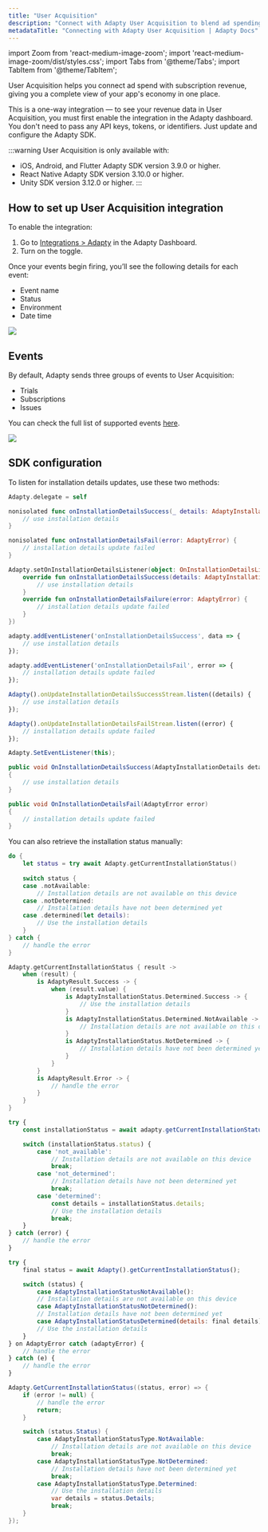 ```yaml
---
title: "User Acquisition"
description: "Connect with Adapty User Acquisition to blend ad spending and subscription revenue and see the whole app economy in one place."
metadataTitle: "Connecting with Adapty User Acquisition | Adapty Docs"
---
```


import Zoom from 'react-medium-image-zoom';
import 'react-medium-image-zoom/dist/styles.css';
import Tabs from '@theme/Tabs';
import TabItem from '@theme/TabItem';

User Acquisition helps you connect ad spend with subscription revenue, giving you a complete view of your app's economy in one place. 

This is a one-way integration — to see your revenue data in User Acquisition, you must first enable the integration in the Adapty dashboard. You don't need to pass any API keys, tokens, or identifiers. Just update and configure the Adapty SDK.

:::warning
User Acquisition is only available with:
- iOS, Android, and Flutter Adapty SDK version 3.9.0 or higher.
- React Native Adapty SDK version 3.10.0 or higher.
- Unity SDK version 3.12.0 or higher.
:::

## How to set up User Acquisition integration
To enable the integration:
1. Go to [Integrations > Adapty](https://app.adapty.io/integrations/user-acquisition) in the Adapty Dashboard.
2. Turn on the toggle.

Once your events begin firing, you’ll see the following details for each event:
- Event name
- Status
- Environment
- Date time

<Zoom>
  <img src={require('./img/toggle-ua.png').default}
  style={{
    border: '1px solid #727272', /* border width and color */
    width: '700px', /* image width */
    display: 'block', /* for alignment */
    margin: '0 auto' /* center alignment */
  }}
/>
</Zoom>

## Events

By default, Adapty sends three groups of events to User Acquisition:
- Trials
- Subscriptions
- Issues

You can check the full list of supported events [here](events.md).

<Zoom>
  <img src={require('./img/events-ua.png').default}
  style={{
    border: '1px solid #727272', /* border width and color */
    width: '700px', /* image width */
    display: 'block', /* for alignment */
    margin: '0 auto' /* center alignment */
  }}
/>
</Zoom>

## SDK configuration

To listen for installation details updates, use these two methods:

<Tabs groupId="current-os" queryString>
<TabItem value="swift" label="Swift" default>

```swift showLineNumbers
Adapty.delegate = self

nonisolated func onInstallationDetailsSuccess(_ details: AdaptyInstallationDetails) {
    // use installation details
}

nonisolated func onInstallationDetailsFail(error: AdaptyError) {
    // installation details update failed
}
```

</TabItem>

<TabItem value="android" label="Kotlin">

```kotlin showLineNumbers
Adapty.setOnInstallationDetailsListener(object: OnInstallationDetailsListener {
    override fun onInstallationDetailsSuccess(details: AdaptyInstallationDetails) {
        // use installation details
    }
    override fun onInstallationDetailsFailure(error: AdaptyError) {
        // installation details update failed
    }
})
```

</TabItem>

<TabItem value="rn" label="React Native" default>

```typescript showLineNumbers
adapty.addEventListener('onInstallationDetailsSuccess', data => {
    // use installation details
});

adapty.addEventListener('onInstallationDetailsFail', error => {
    // installation details update failed
});
```

</TabItem>


<TabItem value="flutter" label="Flutter">

```javascript showLineNumbers
Adapty().onUpdateInstallationDetailsSuccessStream.listen((details) {
    // use installation details
});

Adapty().onUpdateInstallationDetailsFailStream.listen((error) {
    // installation details update failed
});
```

</TabItem>

<TabItem value="unity" label="Unity">

```csharp showLineNumbers
Adapty.SetEventListener(this);

public void OnInstallationDetailsSuccess(AdaptyInstallationDetails details)
{
    // use installation details
}

public void OnInstallationDetailsFail(AdaptyError error)
{
    // installation details update failed
}
```

</TabItem>

</Tabs>

You can also retrieve the installation status manually:

<Tabs groupId="current-os" queryString>
<TabItem value="swift" label="Swift" default>

```swift showLineNumbers
do {
    let status = try await Adapty.getCurrentInstallationStatus()
    
    switch status {
    case .notAvailable:
        // Installation details are not available on this device
    case .notDetermined:
        // Installation details have not been determined yet
    case .determined(let details):
        // Use the installation details
    }
} catch {
    // handle the error
}
```

</TabItem>
<TabItem value="android" label="Kotlin">

```kotlin showLineNumbers
Adapty.getCurrentInstallationStatus { result ->
    when (result) {
        is AdaptyResult.Success -> {
            when (result.value) {
                is AdaptyInstallationStatus.Determined.Success -> {
                    // Use the installation details
                }
                is AdaptyInstallationStatus.Determined.NotAvailable -> {
                    // Installation details are not available on this device
                }
                is AdaptyInstallationStatus.NotDetermined -> {
                    // Installation details have not been determined yet
                }
            }
        }
        is AdaptyResult.Error -> {
            // handle the error
        }
    }
}
```

</TabItem>

<TabItem value="rn" label="React Native" default>

```typescript showLineNumbers
try {
    const installationStatus = await adapty.getCurrentInstallationStatus();

    switch (installationStatus.status) {
        case 'not_available':
            // Installation details are not available on this device
            break;
        case 'not_determined':
            // Installation details have not been determined yet
            break;
        case 'determined':
            const details = installationStatus.details;
            // Use the installation details
            break;
    }
} catch (error) {
    // handle the error
}
```

</TabItem>

<TabItem value="flutter" label="Flutter">

```javascript showLineNumbers
try {
    final status = await Adapty().getCurrentInstallationStatus();

    switch (status) {
        case AdaptyInstallationStatusNotAvailable():
        // Installation details are not available on this device
        case AdaptyInstallationStatusNotDetermined():
        // Installation details have not been determined yet
        case AdaptyInstallationStatusDetermined(details: final details):
        // Use the installation details
    }
} on AdaptyError catch (adaptyError) {
    // handle the error
} catch (e) {
    // handle the error
}
```

</TabItem>

<TabItem value="unity" label="Unity">

```csharp showLineNumbers
Adapty.GetCurrentInstallationStatus((status, error) => {
    if (error != null) {
        // handle the error
        return;
    }

    switch (status.Status) {
        case AdaptyInstallationStatusType.NotAvailable:
            // Installation details are not available on this device
            break;
        case AdaptyInstallationStatusType.NotDetermined:
            // Installation details have not been determined yet
            break;
        case AdaptyInstallationStatusType.Determined:
            // Use the installation details
            var details = status.Details;
            break;
    }
});
```

</TabItem>

</Tabs>